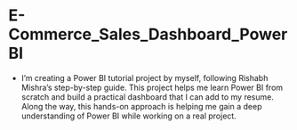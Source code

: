 # E-Commerce_Sales_Dashboard_PowerBI

- I’m creating a Power BI tutorial project by myself, following Rishabh Mishra’s step-by-step guide. This project helps me learn Power BI from scratch and build a practical       dashboard that I can add to my resume. Along the way, this hands-on approach is helping me gain a deep understanding of Power BI while working on a real project.
